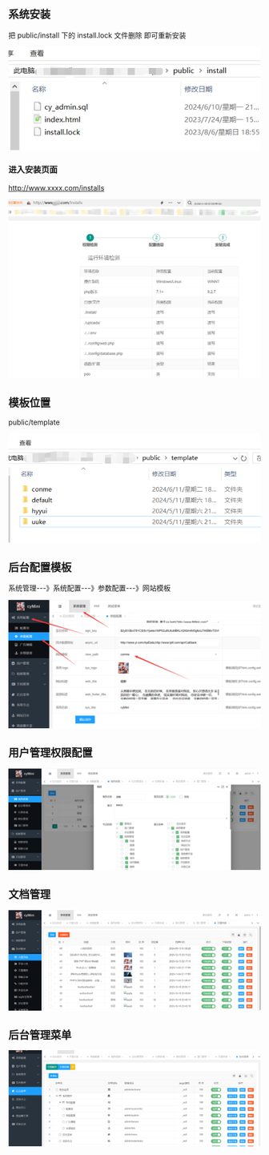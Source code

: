 ## 系统安装

把 public/install 下的 install.lock 文件删除 即可重新安装

![image-20240612232544912](README.assets/image-20240612232544912.png)

### 进入安装页面

   http://www.xxxx.com/installs

![image-20240612233537866](README.assets/image-20240612233537866.png)

## 模板位置

public/template

![image-20240612232408222](README.assets/image-20240612232408222.png)

## 后台配置模板

系统管理---》系统配置---》参数配置---》网站模板

![image-20240612232508710](README.assets/image-20240612232508710.png)

## 用户管理权限配置

![image-20240612233009266](README.assets/image-20240612233009266.png)

## 文档管理

![image-20240612233117896](README.assets/image-20240612233117896.png)

## 后台管理菜单

![image-20240612233150949](README.assets/image-20240612233150949.png)
